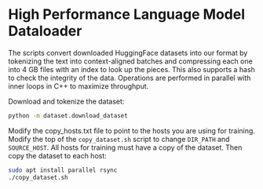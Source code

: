 # High Performance Language Model Dataloader

The scripts convert downloaded HuggingFace datasets into our format by tokenizing the text into context-aligned batches and compressing each one into 4 GB files with an index to look up the pieces.  This also supports a hash to check the integrity of the data.  Operations are performed in parallel with inner loops in C++ to maximize throughput.

Download and tokenize the dataset:

```bash
python -m dataset.download_dataset
```

Modify the copy_hosts.txt file to point to the hosts you are using for training.  Modify the top of the `copy_dataset.sh` script to change `DIR_PATH` and `SOURCE_HOST`.  All hosts for training must have a copy of the dataset.  Then copy the dataset to each host:

```bash
sudo apt install parallel rsync
./copy_dataset.sh
```
